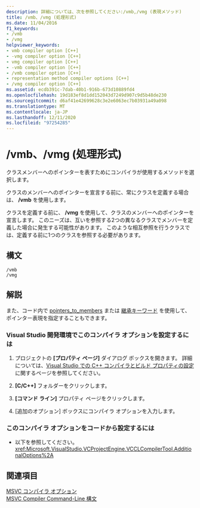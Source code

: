 ```yaml
---
description: 詳細については、次を参照してください:/vmb,/vmg (表現メソッド)
title: /vmb、/vmg (処理形式)
ms.date: 11/04/2016
f1_keywords:
- /vmb
- /vmg
helpviewer_keywords:
- vmb compiler option [C++]
- -vmg compiler option [C++]
- vmg compiler option [C++]
- -vmb compiler option [C++]
- /vmb compiler option [C++]
- representation method compiler options [C++]
- /vmg compiler option [C++]
ms.assetid: ecdb391c-7dab-40b1-916b-673d10889fd4
ms.openlocfilehash: 19d183ef8d1dd152043d7249d907c9d5b48de230
ms.sourcegitcommit: d6af41e42699628c3e2e6063ec7b03931a49a098
ms.translationtype: MT
ms.contentlocale: ja-JP
ms.lasthandoff: 12/11/2020
ms.locfileid: "97254285"
---
```

# <a name="vmb-vmg-representation-method"></a>/vmb、/vmg (処理形式)

クラスメンバーへのポインターを表すためにコンパイラが使用するメソッドを選択します。

クラスのメンバーへのポインターを宣言する前に、常にクラスを定義する場合は、 **/vmb** を使用します。

クラスを定義する前に、 **/vmg** を使用して、クラスのメンバーへのポインターを宣言します。 このニーズは、互いを参照する2つの異なるクラスでメンバーを定義した場合に発生する可能性があります。 このような相互参照を行うクラスでは、定義する前に1つのクラスを参照する必要があります。

## <a name="syntax"></a>構文

```
/vmb
/vmg
```

## <a name="remarks"></a>解説

また、コード内で [pointers_to_members](../../preprocessor/pointers-to-members.md) または [継承キーワード](../../cpp/inheritance-keywords.md) を使用して、ポインター表現を指定することもできます。

### <a name="to-set-this-compiler-option-in-the-visual-studio-development-environment"></a>Visual Studio 開発環境でこのコンパイラ オプションを設定するには

1. プロジェクトの **[プロパティ ページ]** ダイアログ ボックスを開きます。 詳細については、[Visual Studio での C++ コンパイラとビルド プロパティの設定](../working-with-project-properties.md)に関するページを参照してください。

1. **[C/C++]** フォルダーをクリックします。

1. **[コマンド ライン]** プロパティ ページをクリックします。

1. [追加のオプション]  ボックスにコンパイラ オプションを入力します。

### <a name="to-set-this-compiler-option-programmatically"></a>このコンパイラ オプションをコードから設定するには

- 以下を参照してください。<xref:Microsoft.VisualStudio.VCProjectEngine.VCCLCompilerTool.AdditionalOptions%2A>

## <a name="see-also"></a>関連項目

[MSVC コンパイラ オプション](compiler-options.md)<br/>
[MSVC Compiler Command-Line 構文](compiler-command-line-syntax.md)
